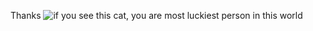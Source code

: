 Thanks
![if you see this cat, you are most luckiest person in this world](https://m.media-amazon.com/images/I/71+KyPYHyrL.jpg)

